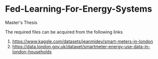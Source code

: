 # Fed-Learning-For-Energy-Systems
Master's Thesis

The required files can be acquired from the following links
  1. https://www.kaggle.com/datasets/jeanmidev/smart-meters-in-london
  2. https://data.london.gov.uk/dataset/smartmeter-energy-use-data-in-london-households
